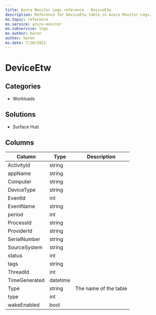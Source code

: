 ```yaml
---
title: Azure Monitor Logs reference - DeviceEtw
description: Reference for DeviceEtw table in Azure Monitor Logs.
ms.topic: reference
ms.service: azure-monitor
ms.subservice: logs
ms.author: bwren
author: bwren
ms.date: 7/20/2021
---
```


# DeviceEtw

 

## Categories

- Workloads
## Solutions

- Surface Hub




## Columns

|Column|Type|Description|
|---|---|---|
|ActivityId|string||
|appName|string||
|Computer|string||
|DeviceType|string||
|EventId|int||
|EventName|string||
|period|int||
|ProcessId|string||
|ProviderId|string||
|SerialNumber|string||
|SourceSystem|string||
|status|int||
|tags|string||
|ThreadId|int||
|TimeGenerated|datetime||
|Type|string|The name of the table|
|type|int||
|wakeEnabled|bool||
